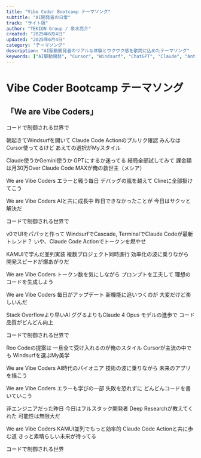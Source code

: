 ```yaml
---
title: "Vibe Coder Bootcamp テーマソング"
subtitle: "AI開発者の日常"
track: "ライト版"
author: "TEKION Group / 泉水亮介"
created: "2025年6月4日"
updated: "2025年6月4日"
category: "テーマソング"
description: "AI駆動開発者のリアルな体験とワクワク感を歌詞に込めたテーマソング"
keywords: ["AI駆動開発", "Cursor", "Windsurf", "ChatGPT", "Claude", "Anthropic", "v0", "API課金", "エラーループ", "Claude Code Action", "KAMUI", "並列実装", "429error", "Claude 4 Opus"]
---
```


# Vibe Coder Bootcamp テーマソング
## 「We are Vibe Coders」

コードで制御される世界で

朝起きてWindsurfを開いて
Claude Code Actionのプルリク確認
みんなはCursor使ってるけど
あえての選択がMyスタイル

Claude使うかGemini使うか
GPTにするか迷ってる
結局全部試してみて
課金額は月30万Over
Claude Code MAXが俺の救世主（メシア）

We are Vibe Coders
エラーと戦う毎日
デバッグの嵐を越えて
Clineに全部掛けてこう

We are Vibe Coders
AIと共に成長中
昨日できなかったことが
今日はサクッと解決だ

コードで制御される世界で

v0でUIをパパッと作って
WindsurfでCascade,
TerminalでClaude Codeが最新トレンド？
いや、Claude Code Actionでトークンを燃やせ

KAMUIで学んだ並列実装
複数プロジェクト同時進行
効率化の波に乗りながら
開発スピードが爆あがりだ

We are Vibe Coders
トークン数を気にしながら
プロンプトを工夫して
理想のコードを生成しよう

We are Vibe Coders
毎日がアップデート
新機能に追いつくのが
大変だけど楽しいんだ

Stack Overflowより早いAI
ググるよりもClaude 4 Opus
モデルの進歩で
コード品質がどんどん向上

コードで制御される世界で

Roo Codeの提案は
一旦全て受け入れるのが俺のスタイル
Cursorが主流の中でも
Windsurfを選ぶMy美学

We are Vibe Coders
AI時代のパイオニア
技術の波に乗りながら
未来のアプリを描こう

We are Vibe Coders
エラーも学びの一部
失敗を恐れずに
どんどんコードを書いていこう

非エンジニアだった昨日
今日はフルスタック開発者
Deep Researchが教えてくれた
可能性は無限大だ

We are Vibe Coders
KAMUI並列でもっと効率的
Claude Code Actionと共に歩む道
きっと素晴らしい未来が待ってる

コードで制御される世界